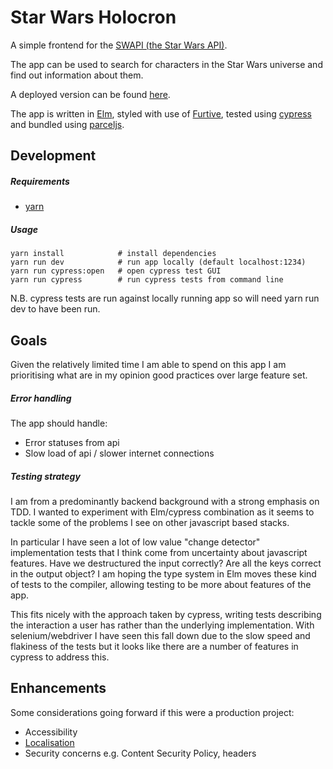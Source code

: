 Star Wars Holocron
==================

A simple frontend for the [SWAPI (the Star Wars API)](https://swapi.co/).

The app can be used to search for characters in the Star Wars universe and find
out information about them.

A deployed version can be found
[here](https://dazzling-torvalds-23e478.netlify.com).

The app is written in [Elm](https://elm-lang.org/), styled with use of
[Furtive](http://furtive.co/), tested using
[cypress](https://www.cypress.io/) and bundled using
[parceljs](https://parceljs.org/).

## Development

##### Requirements

- [yarn](https://yarnpkg.com/en/docs/install)

##### Usage

```
yarn install            # install dependencies
yarn run dev            # run app locally (default localhost:1234)
yarn run cypress:open   # open cypress test GUI
yarn run cypress        # run cypress tests from command line
```

N.B. cypress tests are run against locally running app so will need yarn run
dev to have been run.

## Goals

Given the relatively limited time I am able to spend on this app I am
prioritising  what are in my opinion good practices over large feature set.

##### Error handling

The app should handle:

- Error statuses from api
- Slow load of api / slower internet connections

##### Testing strategy

I am from a predominantly backend background with a strong emphasis on TDD.
I wanted to experiment with Elm/cypress combination as it seems to tackle some of the
problems I see on other javascript based stacks.

In particular I have seen a lot of low value "change detector" implementation tests that
I think come from uncertainty about javascript features. Have we destructured
the input correctly? Are all the keys correct in the output object? I am hoping
the type system in Elm moves these kind of tests to the compiler, allowing
testing to be more about features of the app.

This fits nicely with the approach taken by cypress, writing tests
describing the interaction a user has rather than the underlying
implementation. With selenium/webdriver I have seen this fall down due to the
slow speed and flakiness of the tests but it looks like there are a number of features in
cypress to address this.

## Enhancements

Some considerations going forward if this were a production project:

- Accessibility
- [Localisation](https://developer.mozilla.org/en-US/docs/Mozilla/Localization/Web_Localizability/Creating_localizable_web_applications)
- Security concerns e.g. Content Security Policy, headers
